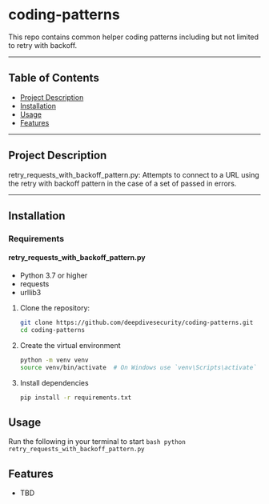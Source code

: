 # coding-patterns
This repo contains common helper coding patterns including but not limited to retry with backoff.

---

## Table of Contents

- [Project Description](#project-description)
- [Installation](#installation)
- [Usage](#usage)
- [Features](#features)

---

## Project Description

retry_requests_with_backoff_pattern.py: Attempts to connect to a URL using the retry with backoff pattern in the case of a set of passed in errors.

---

## Installation

### Requirements

#### retry_requests_with_backoff_pattern.py
- Python 3.7 or higher
- requests
- urllib3

1. Clone the repository:
   ```bash
   git clone https://github.com/deepdivesecurity/coding-patterns.git
   cd coding-patterns
   ```

2. Create the virtual environment
   ```bash
   python -m venv venv
   source venv/bin/activate  # On Windows use `venv\Scripts\activate`
   ```

3. Install dependencies
    ```bash
    pip install -r requirements.txt
    ```

## Usage
Run the following in your terminal to start
    ```bash
    python retry_requests_with_backoff_pattern.py
    ```

## Features
- TBD